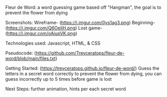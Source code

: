 Fleur de Word: a word guessing game based off "Hangman", the goal is to prevent the flower from dying 

Screenshots: 
Wireframe- (https://i.imgur.com/0ys1ag3.png)
Beginning- (https://i.imgur.com/Q6OeIiH.png)
Lost game- (https://i.imgur.com/oAiupVK.png)

Technologies used: Javascript, HTML, & CSS

Pseudocode: (https://github.com/Treyceratops/fleur-de-word/blob/main/files.txt)

Getting Started: (https://treyceratops.github.io/fleur-de-word/)
    Guess the letters in a secret word correctly to prevent the flower from dying, you can guess incorrectly up to 5 times before game is lost

Next Steps: further animation, hints per each secret word
